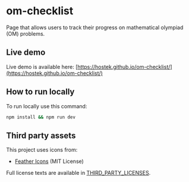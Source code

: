 # om-checklist

Page that allows users to track their progress on mathematical olympiad (OM) problems.

## Live demo

Live demo is available here: [https://hostek.github.io/om-checklist/](https://hostek.github.io/om-checklist/)

## How to run locally
To run locally use this command:
```bash
npm install && npm run dev
```

## Third party assets

This project uses icons from:

- [Feather Icons](https://github.com/feathericons/feather) (MIT License)

Full license texts are available in [THIRD_PARTY_LICENSES](THIRD_PARTY_LICENSES).

